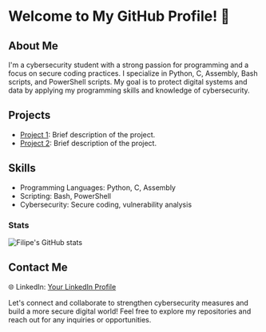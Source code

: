 # Welcome to My GitHub Profile! 👋

## About Me
I'm a cybersecurity student with a strong passion for programming and a focus on secure coding practices. I specialize in Python, C, Assembly, Bash scripts, and PowerShell scripts. My goal is to protect digital systems and data by applying my programming skills and knowledge of cybersecurity.

## Projects
- [Project 1](link-to-project-1): Brief description of the project.
- [Project 2](link-to-project-2): Brief description of the project.

## Skills
- Programming Languages: Python, C, Assembly
- Scripting: Bash, PowerShell
- Cybersecurity: Secure coding, vulnerability analysis

### Stats

![Filipe's GitHub stats](https://github-readme-stats.vercel.api?username=filipes0usa&show_icons=true&theme=gruvbox)
## Contact Me
🌐 LinkedIn: [Your LinkedIn Profile](https://www.linkedin.com/in/your-profile)

Let's connect and collaborate to strengthen cybersecurity measures and build a more secure digital world! Feel free to explore my repositories and reach out for any inquiries or opportunities.
